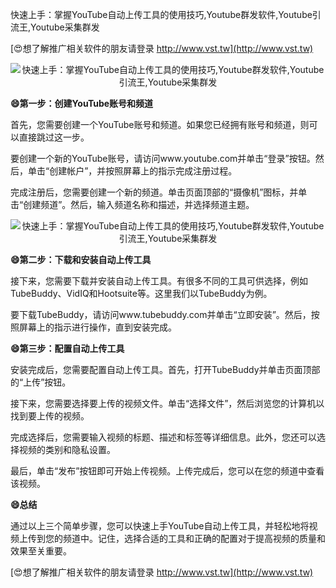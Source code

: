 快速上手：掌握YouTube自动上传工具的使用技巧,Youtube群发软件,Youtube引流王,Youtube采集群发

[😍想了解推广相关软件的朋友请登录 http://www.vst.tw](http://www.vst.tw)

 <center><img src="https://vst.tw/MP4/tuiguang/png/7.png" alt="快速上手：掌握YouTube自动上传工具的使用技巧,Youtube群发软件,Youtube引流王,Youtube采集群发"></center>

**😄第一步：创建YouTube账号和频道**

首先，您需要创建一个YouTube账号和频道。如果您已经拥有账号和频道，则可以直接跳过这一步。

要创建一个新的YouTube账号，请访问www.youtube.com并单击“登录”按钮。然后，单击“创建帐户”，并按照屏幕上的指示完成注册过程。

完成注册后，您需要创建一个新的频道。单击页面顶部的“摄像机”图标，并单击“创建频道”。然后，输入频道名称和描述，并选择频道主题。

 <center><img src="https://vst.tw/MP4/tuiguang/png/0.png" alt="快速上手：掌握YouTube自动上传工具的使用技巧,Youtube群发软件,Youtube引流王,Youtube采集群发"></center>

**😄第二步：下载和安装自动上传工具**

接下来，您需要下载并安装自动上传工具。有很多不同的工具可供选择，例如TubeBuddy、VidIQ和Hootsuite等。这里我们以TubeBuddy为例。

要下载TubeBuddy，请访问www.tubebuddy.com并单击“立即安装”。然后，按照屏幕上的指示进行操作，直到安装完成。

**😄第三步：配置自动上传工具**

安装完成后，您需要配置自动上传工具。首先，打开TubeBuddy并单击页面顶部的“上传”按钮。

接下来，您需要选择要上传的视频文件。单击“选择文件”，然后浏览您的计算机以找到要上传的视频。

完成选择后，您需要输入视频的标题、描述和标签等详细信息。此外，您还可以选择视频的类别和隐私设置。

最后，单击“发布”按钮即可开始上传视频。上传完成后，您可以在您的频道中查看该视频。

**😄总结**

通过以上三个简单步骤，您可以快速上手YouTube自动上传工具，并轻松地将视频上传到您的频道中。记住，选择合适的工具和正确的配置对于提高视频的质量和效果至关重要。

[😍想了解推广相关软件的朋友请登录 http://www.vst.tw](http://www.vst.tw)



